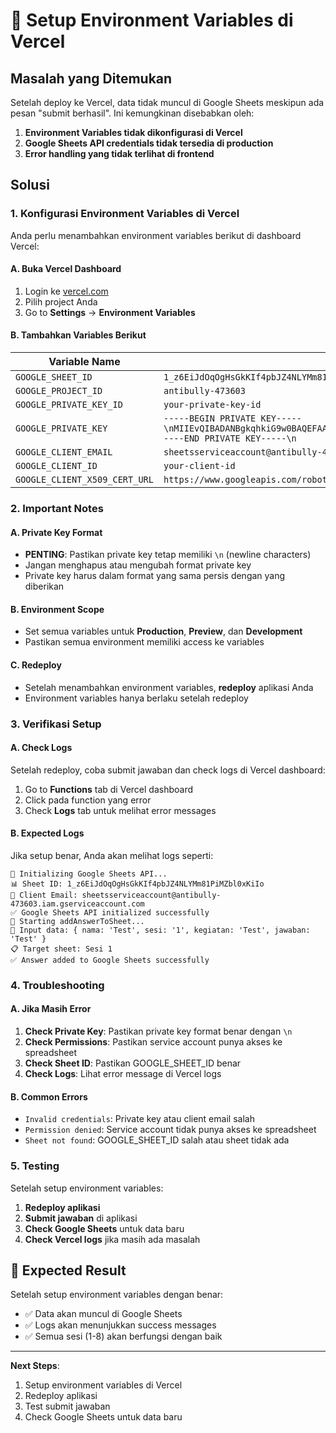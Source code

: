# 🔧 Setup Environment Variables di Vercel

## Masalah yang Ditemukan

Setelah deploy ke Vercel, data tidak muncul di Google Sheets meskipun ada pesan "submit berhasil". Ini kemungkinan disebabkan oleh:

1. **Environment Variables tidak dikonfigurasi di Vercel**
2. **Google Sheets API credentials tidak tersedia di production**
3. **Error handling yang tidak terlihat di frontend**

## Solusi

### 1. Konfigurasi Environment Variables di Vercel

Anda perlu menambahkan environment variables berikut di dashboard Vercel:

#### A. Buka Vercel Dashboard
1. Login ke [vercel.com](https://vercel.com)
2. Pilih project Anda
3. Go to **Settings** → **Environment Variables**

#### B. Tambahkan Variables Berikut

| Variable Name | Value |
|---------------|-------|
| `GOOGLE_SHEET_ID` | `1_z6EiJdOqOgHsGkKIf4pbJZ4NLYMm81PiMZbl0xKiIo` |
| `GOOGLE_PROJECT_ID` | `antibully-473603` |
| `GOOGLE_PRIVATE_KEY_ID` | `your-private-key-id` |
| `GOOGLE_PRIVATE_KEY` | `-----BEGIN PRIVATE KEY-----\nMIIEvQIBADANBgkqhkiG9w0BAQEFAASCBKcwggSjAgEAAoIBAQDVqXI2kXWelanG\nL23APvv/t4n6AxiYEcMfd3hP7SQVNql3ujp5iDAxdenNaTzspUNMgOmzDAZDKKQo\npzhmDXPxWYbuEBo3FQ8TB5nWji+12+l6a6p+PRuZWkeT5VrpUxu4rjydIgyx4Pns\niqOvUktPZNJhuhs+YUGSRQHGpOCuoVTJ+JifwNCvP+kyM/AYRug9eeygBV8i7c0n\nu1O7DgxZsQ200mqfwOUgm7QfGCa1f7hmjHOBzmz1Q0vilgdSewIQq6Va00MW4VPP\ntZuHOHpcFl/9sltIlA0toPsMpLUgzzwc1S3PZvbKYuM3+YWkVs2g4glKbgZhKKUj\nTlhubZf9AgMBAAECggEAEanigVRhLu0cjf/ZyOzsFGXuCDc9T0UYpn9P+PuX4hEU\nzYsdznJN2ajv3UV3/fBjse1uZJj345F2kM3SQc2W6jsGhqPaJvecuWwFcdFrbFNz\n5+UCwVD3+SOXi0iIzYVLY2c0J6Fq/0GkJ8QGaDYbd8LUCbRDEFMmApul2/BBiu4w\n0KLbD3LW13q2glKcU3JWcxkfXIQKFfLLA6a5rIdkGTk7/off4uGVruwXZiktoKgj\nMY7NaQvPFZYmnVe9chJKVcy/cGDaq73pLkA1aW9N+BHp/5oTAQkX/J48vWFFyDzJ\n0IGQ7GM9thlEU90gNEh+8QWSCoP5VE51giQxB9WYmQKBgQDu0iB/w/yLO9DAST7I\n1vcD978NC+xt7WBBuOLMfKI/6VoQWMBzBXZucaXzZJ9vyqBv4zvdpjgNFGAytJEg\n4b9+fTzumQbNHg3SpX6JfNVMJrwunNsZxmH3CYnnvQ/ys0x53LyByKHsjrNiRHLH\nbcVFCrqMKZGoPeYAjV9PG4TORwKBgQDlCATng+L4UvKD3Uf/wGIKYelARNckVYv8\nt597d3LbPwrcG1gQ/MjgsDL5OjVAbCi3eFpeHCrsDN2bnQonp3XZMEBBhifK5i6n\nPZ3Oxge7nBRCgXCZuA5RN4voVN9cA1xLf1iUr+qlbtu1oPWWjRjk11W+VESbvQWC\nocKpHzA1mwKBgEyyUNuXXmh8qjrGixJG7wdoLgQLmz9mZ25T6QpQ0G6EC3eKeSu3\nSmSHvQrges+VHFcye8xgEEorDAXctWsA9NWzdLkPjf6bs0a9/Vg8LegJ3I9/smGh\ns155wr8YmaGQ8XOFb0ii3VWyMmvRnabsWtkka+qNgwir8EynGj+2j70LAoGAWhGO\nRDG0l62fG8Zw4x4YMDcTEKhB51MRK0BXIqn17Ezdi3PhbUTMBrikQyjl+kDOvmBB\nQZNYOd5RZDoc3T1Y9iGok1wb2AovvKtZnRB5yAj4WrMmwf0E/GGYzrRZ5oiXykT5\nY/fOkmKHWuVCz4MLkCsy2Bexp4FtYlMVB4dxYRMCgYEApON+XT0L20xDbWZW9G6/\n+o5XajJJ9emV/LvxAZBxcwS9YNQ9Sn23jAUafJw0KY1AxVKHlB8JDztJnYkPnrXR\nRxRFeQGJoSlVGi4+Y2fYmgQ7D/vW0beBGGh89sKSDWPCH9aeBijrnHoSCl7huMUF\nMHZwR3GXNKoIw/J1lotaos8=\n-----END PRIVATE KEY-----\n` |
| `GOOGLE_CLIENT_EMAIL` | `sheetsserviceaccount@antibully-473603.iam.gserviceaccount.com` |
| `GOOGLE_CLIENT_ID` | `your-client-id` |
| `GOOGLE_CLIENT_X509_CERT_URL` | `https://www.googleapis.com/robot/v1/metadata/x509/sheetsserviceaccount%40antibully-473603.iam.gserviceaccount.com` |

### 2. Important Notes

#### A. Private Key Format
- **PENTING**: Pastikan private key tetap memiliki `\n` (newline characters)
- Jangan menghapus atau mengubah format private key
- Private key harus dalam format yang sama persis dengan yang diberikan

#### B. Environment Scope
- Set semua variables untuk **Production**, **Preview**, dan **Development**
- Pastikan semua environment memiliki access ke variables

#### C. Redeploy
- Setelah menambahkan environment variables, **redeploy** aplikasi Anda
- Environment variables hanya berlaku setelah redeploy

### 3. Verifikasi Setup

#### A. Check Logs
Setelah redeploy, coba submit jawaban dan check logs di Vercel dashboard:
1. Go to **Functions** tab di Vercel dashboard
2. Click pada function yang error
3. Check **Logs** tab untuk melihat error messages

#### B. Expected Logs
Jika setup benar, Anda akan melihat logs seperti:
```
🔧 Initializing Google Sheets API...
📊 Sheet ID: 1_z6EiJdOqOgHsGkKIf4pbJZ4NLYMm81PiMZbl0xKiIo
📧 Client Email: sheetsserviceaccount@antibully-473603.iam.gserviceaccount.com
✅ Google Sheets API initialized successfully
🚀 Starting addAnswerToSheet...
📝 Input data: { nama: 'Test', sesi: '1', kegiatan: 'Test', jawaban: 'Test' }
📋 Target sheet: Sesi 1
✅ Answer added to Google Sheets successfully
```

### 4. Troubleshooting

#### A. Jika Masih Error
1. **Check Private Key**: Pastikan private key format benar dengan `\n`
2. **Check Permissions**: Pastikan service account punya akses ke spreadsheet
3. **Check Sheet ID**: Pastikan GOOGLE_SHEET_ID benar
4. **Check Logs**: Lihat error message di Vercel logs

#### B. Common Errors
- `Invalid credentials`: Private key atau client email salah
- `Permission denied`: Service account tidak punya akses ke spreadsheet
- `Sheet not found`: GOOGLE_SHEET_ID salah atau sheet tidak ada

### 5. Testing

Setelah setup environment variables:

1. **Redeploy aplikasi**
2. **Submit jawaban** di aplikasi
3. **Check Google Sheets** untuk data baru
4. **Check Vercel logs** jika masih ada masalah

## 🎯 Expected Result

Setelah setup environment variables dengan benar:
- ✅ Data akan muncul di Google Sheets
- ✅ Logs akan menunjukkan success messages
- ✅ Semua sesi (1-8) akan berfungsi dengan baik

---

**Next Steps**: 
1. Setup environment variables di Vercel
2. Redeploy aplikasi  
3. Test submit jawaban
4. Check Google Sheets untuk data baru

